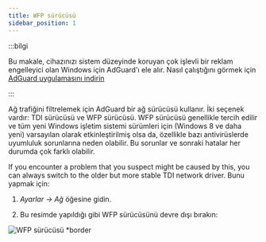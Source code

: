 ```yaml
---
title: WFP sürücüsü
sidebar_position: 1
---
```


:::bilgi

Bu makale, cihazınızı sistem düzeyinde koruyan çok işlevli bir reklam engelleyici olan Windows için AdGuard'ı ele alır. Nasıl çalıştığını görmek için [AdGuard uygulamasını indirin](https://agrd.io/download-kb-adblock)

:::

Ağ trafiğini filtrelemek için AdGuard bir ağ sürücüsü kullanır. İki seçenek vardır: TDI sürücüsü ve WFP sürücüsü. WFP sürücüsü genellikle tercih edilir ve tüm yeni Windows işletim sistemi sürümleri için (Windows 8 ve daha yeni) varsayılan olarak etkinleştirilmiş olsa da, özellikle bazı antivirüslerde uyumluluk sorunlarına neden olabilir. Bu sorunlar ve sonraki hatalar her durumda çok farklı olabilir.

If you encounter a problem that you suspect might be caused by this, you can always switch to the older but more stable TDI network driver. Bunu yapmak için:

1. *Ayarlar → Ağ* öğesine gidin.

2. Bu resimde yapıldığı gibi WFP sürücüsünü devre dışı bırakın:

![WFP sürücüsü *border](https://cdn.adtidy.org/content/kb/ad_blocker/windows/solving-problems/wfp-driver.png)
